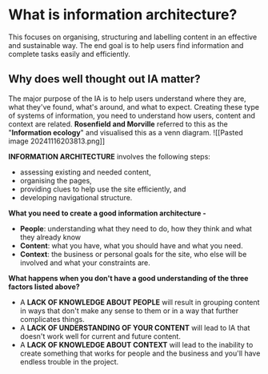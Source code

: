 # What is information architecture?
This focuses on organising, structuring and labelling content in an effective and sustainable way. The end goal is to help users find information and complete tasks easily and efficiently.

## Why does well thought out IA matter?
The major purpose of the IA is to help users understand where they are, what they've found, what's around, and what to expect.
Creating these type of systems of information, you need to understand how users, content and context are related.
**Rosenfield and Morville** referred to this as the "**Information ecology**" and visualised this as a venn diagram.
![[Pasted image 20241116203813.png]]

**INFORMATION ARCHITECTURE** involves the following steps:
- assessing existing and needed content,
- organising the pages,
- providing clues to help use the site efficiently, and
- developing navigational structure.

**What you need to create a good information architecture -**
- **People**: understanding what they need to do, how they think and what they already know
- **Content**: what you have, what you should have and what you need.
- **Context**: the business or personal goals for the site, who else will be involved and what your constraints are.

**What happens when you don't have a good understanding of the three factors listed above?**
- A **LACK OF KNOWLEDGE ABOUT PEOPLE** will result in grouping content in ways that don't make any sense to them or in a way that further complicates things.
- A **LACK OF UNDERSTANDING OF YOUR CONTENT** will lead to IA that doesn't work well for current and future content.
- A **LACK OF KNOWLEDGE ABOUT CONTEXT** will lead to the inability to create something that works for people and the business and you'll have endless trouble in the project.

